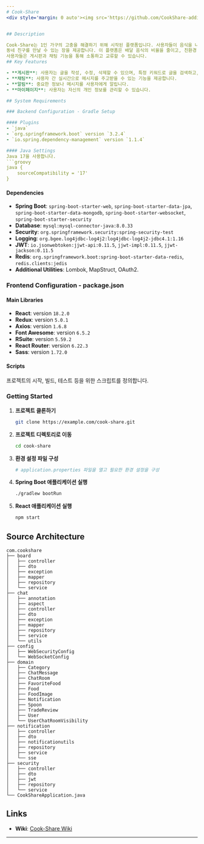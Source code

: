 ```yaml
---
# Cook-Share
<div style='margin: 0 auto'><img src='https://github.com/CookShare-addinedu/CookShare/assets/83636742/f4d6e90a-1bfd-4bc8-98c0-8fa9bfd0798b'></div>


## Description

Cook-Share는 1인 가구의 고충을 해결하기 위해 시작된 플랫폼입니다. 사용자들이 음식을 나눔으로써 비용을 절감하고, 환경을 보호하며, 
동네 친구를 만날 수 있는 장을 제공합니다. 이 플랫폼은 배달 음식의 비율을 줄이고, 친환경 목적의 웹 앱으로 설계되었습니다. 
사용자들은 게시판과 채팅 기능을 통해 소통하고 교류할 수 있습니다.
## Key Features

- **게시판**: 사용자는 글을 작성, 수정, 삭제할 수 있으며, 특정 키워드로 글을 검색하고, 마음에 드는 글이나 음식을 찜할 수 있습니다.
- **채팅**: 사용자 간 실시간으로 메시지를 주고받을 수 있는 기능을 제공합니다.
- **알림**: 중요한 정보나 메시지를 사용자에게 알립니다.
- **마이페이지**: 사용자는 자신의 개인 정보를 관리할 수 있습니다.

## System Requirements

### Backend Configuration - Gradle Setup

#### Plugins
- `java`
- `org.springframework.boot` version `3.2.4`
- `io.spring.dependency-management` version `1.1.4`

#### Java Settings
Java 17을 사용합니다.
```groovy
java {
    sourceCompatibility = '17'
}
```

#### Dependencies
- **Spring Boot**: `spring-boot-starter-web`, `spring-boot-starter-data-jpa`, `spring-boot-starter-data-mongodb`, `spring-boot-starter-websocket`, `spring-boot-starter-security`
- **Database**: `mysql:mysql-connector-java:8.0.33`
- **Security**: `org.springframework.security:spring-security-test`
- **Logging**: `org.bgee.log4jdbc-log4j2:log4jdbc-log4j2-jdbc4.1:1.16`
- **JWT**: `io.jsonwebtoken:jjwt-api:0.11.5`, `jjwt-impl:0.11.5`, `jjwt-jackson:0.11.5`
- **Redis**: `org.springframework.boot:spring-boot-starter-data-redis`, `redis.clients:jedis`
- **Additional Utilities**: Lombok, MapStruct, OAuth2.

### Frontend Configuration - package.json

#### Main Libraries
- **React**: version `18.2.0`
- **Redux**: version `5.0.1`
- **Axios**: version `1.6.8`
- **Font Awesome**: version `6.5.2`
- **RSuite**: version `5.59.2`
- **React Router**: version `6.22.3`
- **Sass**: version `1.72.0`

#### Scripts
프로젝트의 시작, 빌드, 테스트 등을 위한 스크립트를 정의합니다.

### Getting Started
1. **프로젝트 클론하기**
   ```bash
   git clone https://example.com/cook-share.git
   ```
2. **프로젝트 디렉토리로 이동**
   ```bash
   cd cook-share
   ```
3. **환경 설정 파일 구성**
   ```bash
   # application.properties 파일을 열고 필요한 환경 설정을 구성
   ```
4. **Spring Boot 애플리케이션 실행**
   ```bash
   ./gradlew bootRun
   ```
5. **React 애플리케이션 실행**
   ```bash
   npm start
   ```

## Source Architecture
```plaintext
com.cookshare
├── board
│   ├── controller
│   ├── dto
│   ├── exception
│   ├── mapper
│   ├── repository
│   └── service
├── chat
│   ├── annotation
│   ├── aspect
│   ├── controller
│   ├── dto
│   ├── exception
│   ├── mapper
│   ├── repository
│   ├── service
│   └── utils
├── config
│   ├── WebSecurityConfig
│   └── WebSocketConfig
├── domain
│   ├── Category
│   ├── ChatMessage
│   ├── ChatRoom
│   ├── FavoriteFood
│   ├── Food
│   ├── FoodImage
│   ├── Notification
│   ├── Spoon
│   ├── TradeReview
│   ├── User
│   └── UserChatRoomVisibility
├── notification
│   ├── controller
│   ├── dto
│   ├── notificationutils
│   ├── repository
│   ├── service
│   └── sse
├── security
│   ├── controller
│   ├── dto
│   ├── jwt
│   ├── repository
│   └── service
└── CookShareApplication.java
```

## Links
- **Wiki**: [Cook-Share Wiki](https://github.com/CookShare-addinedu/CookShare/wiki)

---
```

